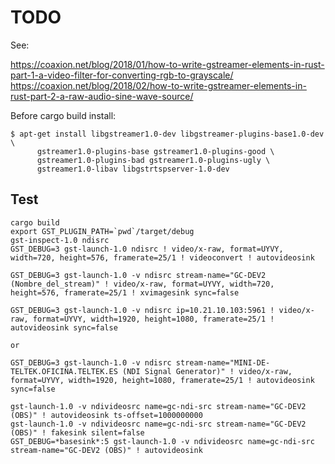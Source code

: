 TODO
====

See:

https://coaxion.net/blog/2018/01/how-to-write-gstreamer-elements-in-rust-part-1-a-video-filter-for-converting-rgb-to-grayscale/
https://coaxion.net/blog/2018/02/how-to-write-gstreamer-elements-in-rust-part-2-a-raw-audio-sine-wave-source/

Before cargo build install:

```
$ apt-get install libgstreamer1.0-dev libgstreamer-plugins-base1.0-dev \
      gstreamer1.0-plugins-base gstreamer1.0-plugins-good \
      gstreamer1.0-plugins-bad gstreamer1.0-plugins-ugly \
      gstreamer1.0-libav libgstrtspserver-1.0-dev
```



Test
-------

```
cargo build
export GST_PLUGIN_PATH=`pwd`/target/debug
gst-inspect-1.0 ndisrc
GST_DEBUG=3 gst-launch-1.0 ndisrc ! video/x-raw, format=UYVY, width=720, height=576, framerate=25/1 ! videoconvert ! autovideosink

GST_DEBUG=3 gst-launch-1.0 -v ndisrc stream-name="GC-DEV2 (Nombre_del_stream)" ! video/x-raw, format=UYVY, width=720, height=576, framerate=25/1 ! xvimagesink sync=false
```
```
GST_DEBUG=3 gst-launch-1.0 -v ndisrc ip=10.21.10.103:5961 ! video/x-raw, format=UYVY, width=1920, height=1080, framerate=25/1 ! autovideosink sync=false

or

GST_DEBUG=3 gst-launch-1.0 -v ndisrc stream-name="MINI-DE-TELTEK.OFICINA.TELTEK.ES (NDI Signal Generator)" ! video/x-raw, format=UYVY, width=1920, height=1080, framerate=25/1 ! autovideosink sync=false

gst-launch-1.0 -v ndivideosrc name=gc-ndi-src stream-name="GC-DEV2 (OBS)" ! autovideosink ts-offset=1000000000
gst-launch-1.0 -v ndivideosrc name=gc-ndi-src stream-name="GC-DEV2 (OBS)" ! fakesink silent=false
GST_DEBUG=*basesink*:5 gst-launch-1.0 -v ndivideosrc name=gc-ndi-src stream-name="GC-DEV2 (OBS)" ! autovideosink

```
